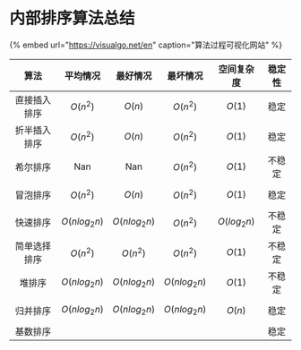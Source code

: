 # 内部排序算法总结

{% embed url="https://visualgo.net/en" caption="算法过程可视化网站" %}



| 算法 | 平均情况 | 最好情况 | 最坏情况 | 空间复杂度 | 稳定性 |
| :---: | :---: | :---: | :---: | :---: | :---: |
| 直接插入排序 |  $$O(n^2)$$  |  $$O(n)$$  | $$O(n^2)$$  | $$O(1)$$  | 稳定 |
| 折半插入排序 | $$O(n^2)$$  |  $$O(n)$$  | $$O(n^2)$$  | $$O(1)$$  | 稳定 |
| 希尔排序 | Nan | Nan | $$O(n^2)$$  | $$O(1)$$  | 不稳定 |
| 冒泡排序 | $$O(n^2)$$  | $$O(n)$$ | $$O(n^2)$$  | $$O(1)$$  | 稳定 |
| 快速排序 | $$O(nlog_2n)$$  | $$O(nlog_2n)$$  | $$O(n^2)$$  | $$O(log_2n)$$  | 不稳定 |
| 简单选择排序 | $$O(n^2)$$  | $$O(n^2)$$  | $$O(n^2)$$  | $$O(1)$$  | 不稳定 |
| 堆排序 | $$O(nlog_2n)$$  | $$O(nlog_2n)$$  | $$O(nlog_2n)$$  | $$O(1)$$  | 不稳定 |
| 归并排序 | $$O(nlog_2n)$$  | $$O(nlog_2n)$$  | $$O(nlog_2n)$$  | $$O(n)$$  | 稳定 |
| 基数排序 |  |  |  |  | 稳定 |



